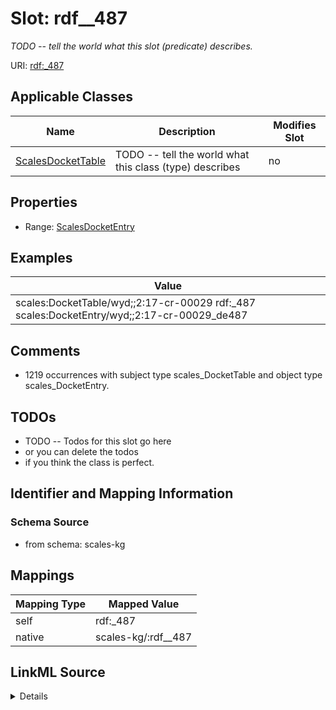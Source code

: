 

# Slot: rdf__487


_TODO -- tell the world what this slot (predicate) describes._





URI: [rdf:_487](http://www.w3.org/1999/02/22-rdf-syntax-ns#_487)



<!-- no inheritance hierarchy -->





## Applicable Classes

| Name | Description | Modifies Slot |
| --- | --- | --- |
| [ScalesDocketTable](../classes/ScalesDocketTable.md) | TODO -- tell the world what this class (type) describes |  no  |







## Properties

* Range: [ScalesDocketEntry](../classes/ScalesDocketEntry.md)






## Examples

| Value |
| --- |
| scales:DocketTable/wyd;;2:17-cr-00029 rdf:_487 scales:DocketEntry/wyd;;2:17-cr-00029_de487 |

## Comments

* 1219 occurrences with subject type scales_DocketTable and object type scales_DocketEntry.

## TODOs

* TODO -- Todos for this slot go here
* or you can delete the todos
* if you think the class is perfect.

## Identifier and Mapping Information







### Schema Source


* from schema: scales-kg




## Mappings

| Mapping Type | Mapped Value |
| ---  | ---  |
| self | rdf:_487 |
| native | scales-kg/:rdf__487 |




## LinkML Source

<details>
```yaml
name: rdf__487
description: TODO -- tell the world what this slot (predicate) describes.
todos:
- TODO -- Todos for this slot go here
- or you can delete the todos
- if you think the class is perfect.
comments:
- 1219 occurrences with subject type scales_DocketTable and object type scales_DocketEntry.
examples:
- value: scales:DocketTable/wyd;;2:17-cr-00029 rdf:_487 scales:DocketEntry/wyd;;2:17-cr-00029_de487
from_schema: scales-kg
rank: 1000
slot_uri: rdf:_487
alias: rdf__487
domain_of:
- scales_DocketTable
range: scales_DocketEntry

```
</details>